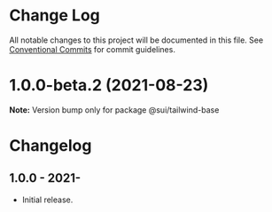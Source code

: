 # Change Log

All notable changes to this project will be documented in this file.
See [Conventional Commits](https://conventionalcommits.org) for commit guidelines.

# 1.0.0-beta.2 (2021-08-23)

**Note:** Version bump only for package @sui/tailwind-base





# Changelog

## 1.0.0 - 2021-

- Initial release.

